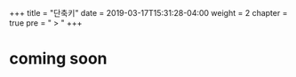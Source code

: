 +++
title = "단축키"
date = 2019-03-17T15:31:28-04:00
weight = 2
chapter = true
pre = " > "
+++


# coming soon

